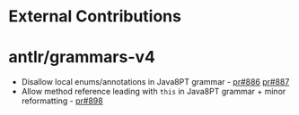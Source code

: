 External Contributions
========

# antlr/grammars-v4
* Disallow local enums/annotations in Java8PT grammar - [pr#886](https://github.com/antlr/grammars-v4/pull/886) [pr#887](https://github.com/antlr/grammars-v4/pull/887)
* Allow method reference leading with `this` in Java8PT grammar + minor reformatting - [pr#898](https://github.com/antlr/grammars-v4/pull/898)

